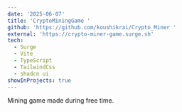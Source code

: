 ```yaml
---
date: '2025-06-07'
title: 'CryptoMiningGame '
github: 'https://github.com/koushikrai/Crypto_Miner '
external: 'https://crypto-miner-game.surge.sh'
tech:
  - Surge
  - Vite  
  - TypeScript
  - TailwindCss
  - shadcn ui
showInProjects: true
---
```


Mining game made during free time.